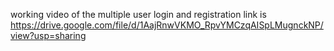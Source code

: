 working video of the multiple user login and registration link is
https://drive.google.com/file/d/1AajRnwVKMO_RpvYMCzqAISpLMugnckNP/view?usp=sharing
